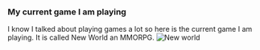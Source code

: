 ### My current game I am playing 
I know I talked about playing games a lot so here is the current game I am playing. It is called New World an MMORPG.
![New world](https://th.bing.com/th/id/R.38fba4e2b52d07db03725211ef167aef?rik=hVglcISXCm5h%2fw&pid=ImgRaw&r=0)
